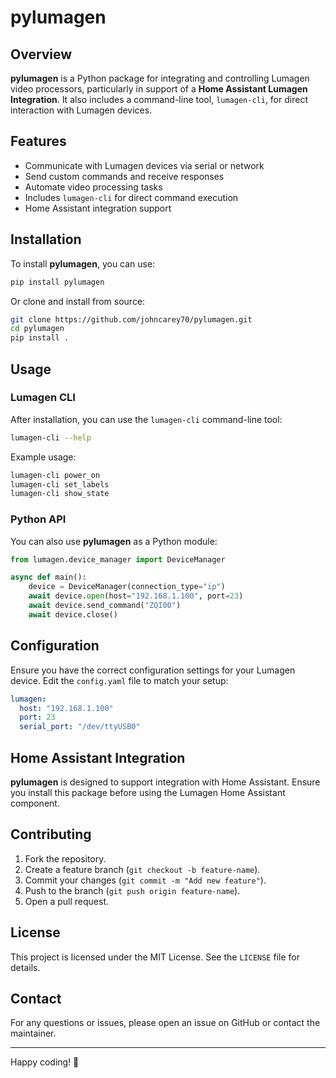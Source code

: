 # pylumagen

## Overview
**pylumagen** is a Python package for integrating and controlling Lumagen video processors, particularly in support of a **Home Assistant Lumagen Integration**. It also includes a command-line tool, `lumagen-cli`, for direct interaction with Lumagen devices.

## Features
- Communicate with Lumagen devices via serial or network
- Send custom commands and receive responses
- Automate video processing tasks
- Includes `lumagen-cli` for direct command execution
- Home Assistant integration support

## Installation
To install **pylumagen**, you can use:

```sh
pip install pylumagen
```

Or clone and install from source:

```sh
git clone https://github.com/johncarey70/pylumagen.git
cd pylumagen
pip install .
```

## Usage
### Lumagen CLI
After installation, you can use the `lumagen-cli` command-line tool:

```sh
lumagen-cli --help
```

Example usage:
```sh
lumagen-cli power_on
lumagen-cli set_labels
lumagen-cli show_state
```

### Python API
You can also use **pylumagen** as a Python module:

```python
from lumagen.device_manager import DeviceManager

async def main():
    device = DeviceManager(connection_type="ip")
    await device.open(host="192.168.1.100", port=23)
    await device.send_command("ZQI00")
    await device.close()
```

## Configuration
Ensure you have the correct configuration settings for your Lumagen device. Edit the `config.yaml` file to match your setup:

```yaml
lumagen:
  host: "192.168.1.100"
  port: 23
  serial_port: "/dev/ttyUSB0"
```

## Home Assistant Integration
**pylumagen** is designed to support integration with Home Assistant. Ensure you install this package before using the Lumagen Home Assistant component.

## Contributing
1. Fork the repository.
2. Create a feature branch (`git checkout -b feature-name`).
3. Commit your changes (`git commit -m "Add new feature"`).
4. Push to the branch (`git push origin feature-name`).
5. Open a pull request.

## License
This project is licensed under the MIT License. See the `LICENSE` file for details.

## Contact
For any questions or issues, please open an issue on GitHub or contact the maintainer.

---
Happy coding! 🚀

